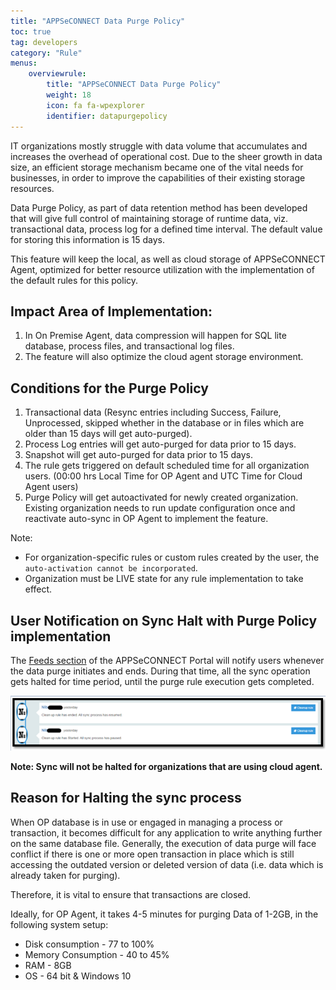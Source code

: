 ```yaml
---
title: "APPSeCONNECT Data Purge Policy"
toc: true
tag: developers
category: "Rule"
menus: 
    overviewrule:
        title: "APPSeCONNECT Data Purge Policy"
        weight: 18
        icon: fa fa-wpexplorer
        identifier: datapurgepolicy
---
```


IT organizations mostly struggle with data volume that accumulates and increases the overhead of operational cost. Due to the sheer growth in 
data size, an efficient storage mechanism became one of the vital needs for businesses, in order to improve the capabilities of their 
existing storage resources.

Data Purge Policy, as part of data retention method has been developed that will give full control of maintaining storage of runtime data, 
viz. transactional data, process log for a defined time interval. The default value for storing this information is 15 days.

This feature will keep the local, as well as cloud storage of APPSeCONNECT Agent, optimized for better resource utilization 
with the implementation of the default rules for this policy.

## Impact Area of Implementation:

1.	In On Premise Agent, data compression will happen for SQL lite database, process files, and transactional log files.
2.	The feature will also optimize the cloud agent storage environment.


## Conditions for the Purge Policy

1.	Transactional data (Resync entries including Success, Failure, Unprocessed, skipped whether in the database or in files which are older than 15 days will get auto-purged).
2.	Process Log entries will get auto-purged for data prior to 15 days.
3.	Snapshot will get auto-purged for data prior to 15 days.
4.	The rule gets triggered on default scheduled time for all organization users. (00:00 hrs Local Time for OP Agent and UTC Time for Cloud Agent users)
5.	Purge Policy will get autoactivated for newly created organization. Existing organization needs to run update configuration once and reactivate auto-sync in OP Agent to implement the feature.

Note: 

* For organization-specific rules or custom rules created by the user, the `auto-activation cannot be incorporated`.
* Organization must be LIVE state for any rule implementation to take effect.

## User Notification on Sync Halt with Purge Policy implementation

The [Feeds section](/#appseconnect-platform---functional-menus) of the APPSeCONNECT Portal will notify users whenever the data purge initiates and ends. 
During that time, all the sync operation gets halted for time period, until the purge rule execution gets completed.

![data-purge-policy](/staticfiles/rules/media/data-purge-policy.png) 

**Note: Sync will not be halted for organizations that are using cloud agent.**

## Reason for Halting the sync process

When OP database is in use or engaged in managing a process or transaction, it becomes difficult for any application to write anything 
further on the same database file. Generally, the execution of data purge will face conflict if there is one or more open transaction 
in place which is still accessing the outdated version or deleted version of data (i.e. data which is already taken for purging). 

Therefore, it is vital to ensure that transactions are closed.

Ideally, for OP Agent, it takes 4-5 minutes for purging Data of 1-2GB, in the following system setup:

* Disk consumption - 77 to 100%
* Memory Consumption - 40 to 45%
* RAM - 8GB
* OS - 64 bit &  Windows 10







